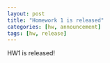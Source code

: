 ```yaml
---
layout: post
title: "Homework 1 is released"
categories: [hw, announcement]
tags: [hw, release]
---
```


HW1 is released!